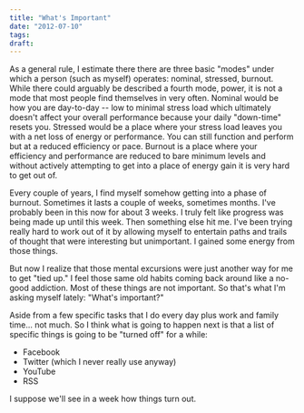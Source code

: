 ```yaml
---
title: "What's Important"
date: "2012-07-10"
tags:
draft:
---
```


As a general rule, I estimate there there are three basic "modes" under which a person (such as myself) operates: nominal, stressed, burnout.  While there could arguably be described a fourth mode, power, it is not a mode that most people find themselves in very often.  Nominal would be how you are day-to-day -- low to minimal stress load which ultimately doesn't affect your overall performance because your daily "down-time" resets you.  Stressed would be a place where your stress load leaves you with a net loss of energy or performance.  You can still function and perform but at a reduced efficiency or pace.  Burnout is a place where your efficiency and performance are reduced to bare minimum levels and without actively attempting to get into a place of energy gain it is very hard to get out of.

Every couple of years, I find myself somehow getting into a phase of burnout.  Sometimes it lasts a couple of weeks, sometimes months.  I've probably been in this now for about 3 weeks.  I truly felt like progress was being made up until this week.  Then something else hit me.  I've been trying really hard to work out of it by allowing myself to entertain paths and trails of thought that were interesting but unimportant.  I gained some energy from those things.

But now I realize that those mental excursions were just another way for me to get "tied up."  I feel those same old habits coming back around like a no-good addiction.  Most of these things are not important.  So that's what I'm asking myself lately: "What's important?"

Aside from a few specific tasks that I do every day plus work and family time... not much.  So I think what is going to happen next is that a list of specific things is going to be "turned off" for a while:

* Facebook
* Twitter (which I never really use anyway)
* YouTube
* RSS

I suppose we'll see in a week how things turn out.
